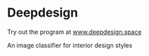# Deepdesign

Try out the program at www.deepdesign.space 

An image classifier for interior design styles
